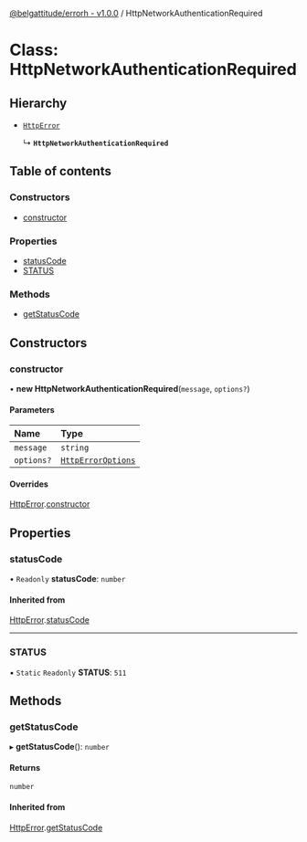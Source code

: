 [@belgattitude/errorh - v1.0.0](../README.md) / HttpNetworkAuthenticationRequired

# Class: HttpNetworkAuthenticationRequired

## Hierarchy

- [`HttpError`](HttpError.md)

  ↳ **`HttpNetworkAuthenticationRequired`**

## Table of contents

### Constructors

- [constructor](HttpNetworkAuthenticationRequired.md#constructor)

### Properties

- [statusCode](HttpNetworkAuthenticationRequired.md#statuscode)
- [STATUS](HttpNetworkAuthenticationRequired.md#status)

### Methods

- [getStatusCode](HttpNetworkAuthenticationRequired.md#getstatuscode)

## Constructors

### constructor

• **new HttpNetworkAuthenticationRequired**(`message`, `options?`)

#### Parameters

| Name       | Type                                                |
| :--------- | :-------------------------------------------------- |
| `message`  | `string`                                            |
| `options?` | [`HttpErrorOptions`](../README.md#httperroroptions) |

#### Overrides

[HttpError](HttpError.md).[constructor](HttpError.md#constructor)

## Properties

### statusCode

• `Readonly` **statusCode**: `number`

#### Inherited from

[HttpError](HttpError.md).[statusCode](HttpError.md#statuscode)

---

### STATUS

▪ `Static` `Readonly` **STATUS**: `511`

## Methods

### getStatusCode

▸ **getStatusCode**(): `number`

#### Returns

`number`

#### Inherited from

[HttpError](HttpError.md).[getStatusCode](HttpError.md#getstatuscode)
